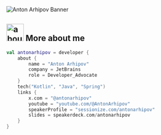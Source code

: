 ![Anton Arhipov Banner](https://raw.github.com/antonarhipov/antonarhipov/master/github.png)

## <img width="45" alt="about" src="https://raw.github.com/antonarhipov/antonarhipov/master/about.png"> More about me
```kotlin
val antonarhipov = developer {
    about {
        name = "Anton Arhipov"
        company = JetBrains
        role = Developer_Advocate
    }
    tech("Kotlin", "Java", "Spring")
    links {
        x.com = "@antonarhipov"
        youtube = "youtube.com/@AntonArhipov"
        speakerProfile = "sessionize.com/antonarhipov"
        slides = speakerdeck.com/antonarhipov
    }
}
```
